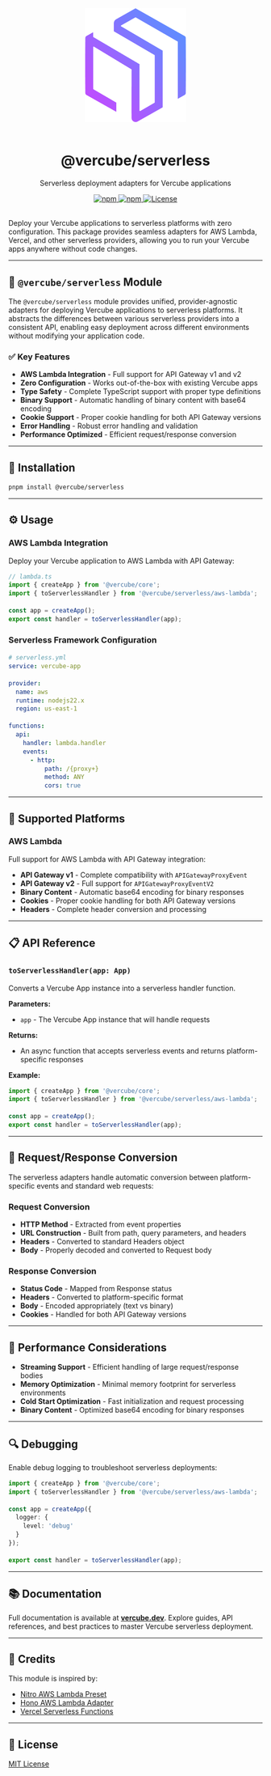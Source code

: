<div align="center">
  <a href="https://vercube.dev/"><img src="https://github.com/OskarLebuda/vue-lazy-hydration/raw/main/.github/assets/logo.png?raw=true" alt="Vercube logo" width="200"></a>
  <br>
  <br>

  # @vercube/serverless
  
  Serverless deployment adapters for Vercube applications
  
  <a href="https://www.npmjs.com/package/@vercube/serverless">
    <img src="https://img.shields.io/npm/v/%40vercube%2Fserverless?style=for-the-badge&logo=npm&color=%23767eff" alt="npm"/>
  </a>
  <a href="https://www.npmjs.com/package/@vercube/serverless">
    <img src="https://img.shields.io/npm/dm/%40vercube%2Fserverless?style=for-the-badge&logo=npm&color=%23767eff" alt="npm"/>
  </a>
  <a href="https://github.com/vercube/vercube/blob/main/LICENSE" target="_blank">
    <img src="https://img.shields.io/npm/l/%40vercube%2Fserverless?style=for-the-badge&color=%23767eff" alt="License"/>
  </a>
  <br/>
  <br/>
</div>

Deploy your Vercube applications to serverless platforms with zero configuration. This package provides seamless adapters for AWS Lambda, Vercel, and other serverless providers, allowing you to run your Vercube apps anywhere without code changes.

---

## 🧩 `@vercube/serverless` Module

The `@vercube/serverless` module provides unified, provider-agnostic adapters for deploying Vercube applications to serverless platforms. It abstracts the differences between various serverless providers into a consistent API, enabling easy deployment across different environments without modifying your application code.

### ✅ Key Features

- **AWS Lambda Integration** - Full support for API Gateway v1 and v2
- **Zero Configuration** - Works out-of-the-box with existing Vercube apps
- **Type Safety** - Complete TypeScript support with proper type definitions
- **Binary Support** - Automatic handling of binary content with base64 encoding
- **Cookie Support** - Proper cookie handling for both API Gateway versions
- **Error Handling** - Robust error handling and validation
- **Performance Optimized** - Efficient request/response conversion

---

## 🚀 Installation

```bash
pnpm install @vercube/serverless
```

---

## ⚙️ Usage

### AWS Lambda Integration

Deploy your Vercube application to AWS Lambda with API Gateway:

```ts
// lambda.ts
import { createApp } from '@vercube/core';
import { toServerlessHandler } from '@vercube/serverless/aws-lambda';

const app = createApp();
export const handler = toServerlessHandler(app);
```

### Serverless Framework Configuration

```yaml
# serverless.yml
service: vercube-app

provider:
  name: aws
  runtime: nodejs22.x
  region: us-east-1

functions:
  api:
    handler: lambda.handler
    events:
      - http:
          path: /{proxy+}
          method: ANY
          cors: true
```

---

## 🔧 Supported Platforms

### AWS Lambda

Full support for AWS Lambda with API Gateway integration:

- **API Gateway v1** - Complete compatibility with `APIGatewayProxyEvent`
- **API Gateway v2** - Full support for `APIGatewayProxyEventV2`
- **Binary Content** - Automatic base64 encoding for binary responses
- **Cookies** - Proper cookie handling for both API Gateway versions
- **Headers** - Complete header conversion and processing

---

## 📋 API Reference

### `toServerlessHandler(app: App)`

Converts a Vercube App instance into a serverless handler function.

**Parameters:**
- `app` - The Vercube App instance that will handle requests

**Returns:**
- An async function that accepts serverless events and returns platform-specific responses

**Example:**
```ts
import { createApp } from '@vercube/core';
import { toServerlessHandler } from '@vercube/serverless/aws-lambda';

const app = createApp();
export const handler = toServerlessHandler(app);
```

---

## 🔄 Request/Response Conversion

The serverless adapters handle automatic conversion between platform-specific events and standard web requests:

### Request Conversion
- **HTTP Method** - Extracted from event properties
- **URL Construction** - Built from path, query parameters, and headers
- **Headers** - Converted to standard Headers object
- **Body** - Properly decoded and converted to Request body

### Response Conversion
- **Status Code** - Mapped from Response status
- **Headers** - Converted to platform-specific format
- **Body** - Encoded appropriately (text vs binary)
- **Cookies** - Handled for both API Gateway versions

---

## 🚀 Performance Considerations

- **Streaming Support** - Efficient handling of large request/response bodies
- **Memory Optimization** - Minimal memory footprint for serverless environments
- **Cold Start Optimization** - Fast initialization and request processing
- **Binary Content** - Optimized base64 encoding for binary responses

---

## 🔍 Debugging

Enable debug logging to troubleshoot serverless deployments:

```ts
import { createApp } from '@vercube/core';
import { toServerlessHandler } from '@vercube/serverless/aws-lambda';

const app = createApp({
  logger: {
    level: 'debug'
  }
});

export const handler = toServerlessHandler(app);
```

---

## 📚 Documentation

Full documentation is available at [**vercube.dev**](https://vercube.dev).
Explore guides, API references, and best practices to master Vercube serverless deployment.

---

## 🙌 Credits

This module is inspired by:

* [Nitro AWS Lambda Preset](https://nitro.build/presets/aws-lambda)
* [Hono AWS Lambda Adapter](https://hono.dev/guides/aws-lambda)
* [Vercel Serverless Functions](https://vercel.com/docs/functions)

---

## 🪪 License

[MIT License](https://github.com/vercube/vercube/blob/main/LICENSE)

